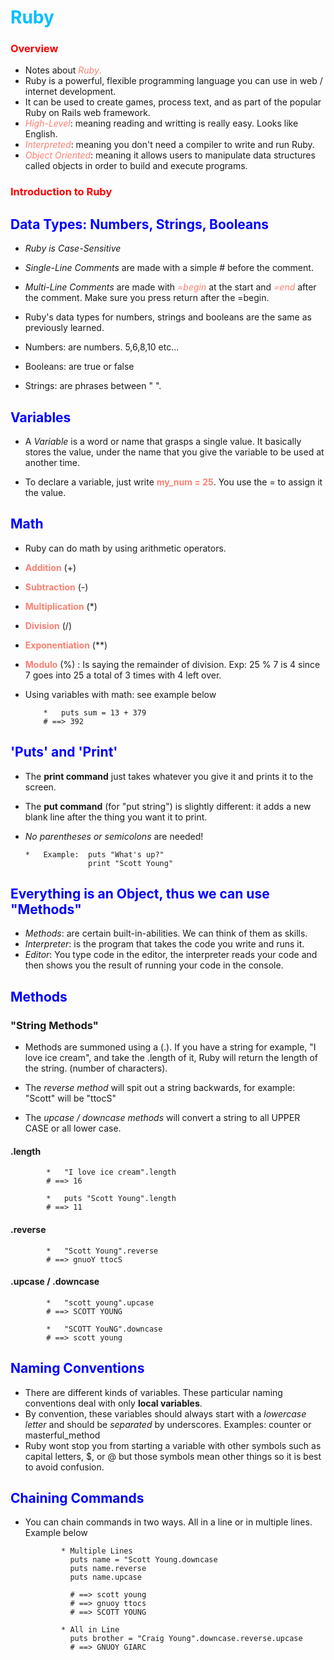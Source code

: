 # <span style= "color: #00bfff;"> Ruby </span>

### <span style="color: red;">Overview</span>

*   Notes about <span style="color: #FA8072;">_Ruby_.</span>
*   Ruby is a powerful, flexible programming language you can use in web / internet development.
*   It can be used to create games, process text, and as part of the popular Ruby on Rails web framework.
*   <span style="color: #FA8072;">_High-Level_</span>: meaning reading and writting is really easy. Looks like             English.
*   <span style="color: #FA8072;">_Interpreted_</span>: meaning you don't need a compiler to write and run Ruby.
*   <span style="color: #FA8072;">_Object Oriented_</span>: meaning it allows users to manipulate data structures 
    called objects in order to build and execute programs.   

### <span style="color: red;">Introduction to Ruby</span>

## <span style="color: blue;">Data Types: Numbers, Strings, Booleans</span>

*   _Ruby is Case-Sensitive_
*   _Single-Line Comments_ are made with a simple # before the comment.
*   _Multi-Line Comments_ are made with <span style="color: #FA8072;">_=begin_</span> at the start and <span            style="color: #FA8072;">_=end_</span> after the comment. Make sure you press return after the =begin.  

*   Ruby's data types for numbers, strings and 
    booleans are the same as previously learned.
*   Numbers: are numbers.  5,6,8,10 etc...
*   Booleans: are true or false
*   Strings: are phrases between " ".

## <span style="color: blue;">Variables</span>

*   A _Variable_ is a word or name that grasps a single value.  It basically stores the value, under the name that       you give the variable to be used at another time.

*   To declare a variable, just write <span style="color: #FA8072;">__my_num = 25__</span>.  You use the = to assign     it the value.

## <span style="color: blue;">Math</span>

*   Ruby can do math by using arithmetic operators.
*   <span style="color: #FA8072;">__Addition__</span> (+)
*   <span style="color: #FA8072;">__Subtraction__</span> (-)
*   <span style="color: #FA8072;">__Multiplication__</span> (*)
*   <span style="color: #FA8072;">__Division__</span> (/)
*   <span style="color: #FA8072;">__Exponentiation__</span> (**)
*   <span style="color: #FA8072;">__Modulo__</span> (%) :   Is saying the remainder of division.  Exp: 25 % 7 is 4       since 7 goes into 25 a total of 3 times with 4 left over.
*   Using variables with math: see example below

            *   puts sum = 13 + 379
            # ==> 392

## <span style="color: blue;">'Puts' and 'Print'</span>

*   The __print command__ just takes whatever you give it and prints it to the screen. 
*   The __put command__ (for "put string") is slightly different: it adds a new blank line after the thing you want      it to print. 
*   _No parentheses or semicolons_ are needed!

        *   Example:  puts "What's up?"
                      print "Scott Young"   

## <span style="color: blue;">Everything is an Object, thus we can use "Methods"</span>

*   _Methods_: are certain built-in-abilities. We can think of them as skills. 
*   _Interpreter_: is the program that takes the code you write and runs it. 
*   _Editor_: You type code in the editor, the interpreter reads your code and then shows you the result of running      your code in the console. 

## <span style="color: blue;">Methods</span>

### "String Methods"
*   Methods are summoned using a (.). If you have a string for example, "I love ice cream", and take the .length of      it, Ruby will return the length of the string. (number of characters).

*   The _reverse method_ will spit out a string backwards, for example: "Scott" will be "ttocS"

*   The _upcase / downcase methods_ will convert a string to all UPPER CASE or all lower case. 

####  .length

            *   "I love ice cream".length
            # ==> 16

            *   puts "Scott Young".length
            # ==> 11

####  .reverse

            *   "Scott Young".reverse
            # ==> gnuoY ttocS

#### .upcase / .downcase

            *   "scott young".upcase
            # ==> SCOTT YOUNG

            *   "SCOTT YouNG".downcase
            # ==> scott young

## <span style="color: blue;">Naming Conventions</span>

*   There are different kinds of variables. These particular naming conventions deal with only __local variables__.
*   By convention, these variables should always start with a _lowercase letter_ and should be _separated_ by            underscores. Examples: counter or masterful_method
*   Ruby wont stop you from starting a variable with other symbols such as capital letters, $, or @ but those            symbols mean other things so it is best to avoid confusion. 

## <span style="color: blue;">Chaining Commands</span>

*   You can chain commands in two ways.  All in a line or in multiple lines.  Example below
                
                * Multiple Lines
                  puts name = "Scott Young.downcase
                  puts name.reverse
                  puts name.upcase

                  # ==> scott young
                  # ==> gnuoy ttocs
                  # ==> SCOTT YOUNG

                * All in Line
                  puts brother = "Craig Young".downcase.reverse.upcase
                  # ==> GNUOY GIARC





